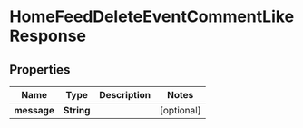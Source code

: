 

# HomeFeedDeleteEventCommentLikeResponse


## Properties

| Name | Type | Description | Notes |
|------------ | ------------- | ------------- | -------------|
|**message** | **String** |  |  [optional] |



